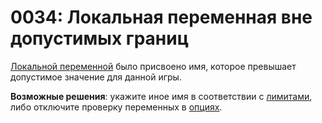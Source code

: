 # 0034: Локальная переменная вне допустимых границ

[Локальной переменной](../../coding/variables.md#lokalnye-peremennye) было присвоено имя, которое превышает допустимое значение для данной игры.

**Возможные решения**: укажите иное имя в соответствии с [лимитами](../../scm-documentation/gta-limits.md), либо отключите проверку переменных в [опциях](../../options/general.md#proverka-peremennykh).

